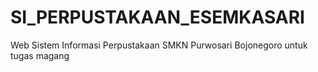 # SI_PERPUSTAKAAN_ESEMKASARI
Web Sistem Informasi Perpustakaan SMKN Purwosari Bojonegoro untuk tugas magang
